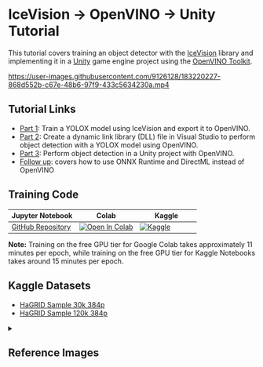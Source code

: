 # IceVision → OpenVINO → Unity Tutorial
This tutorial covers training an object detector with the [IceVision](https://airctic.com/0.12.0/) library and implementing it in a [Unity](https://unity.com/) game engine project using the [OpenVINO Toolkit](https://docs.openvino.ai/latest/index.html).



https://user-images.githubusercontent.com/9126128/183220227-868d552b-c67e-48b6-97f9-433c5634230a.mp4


## Tutorial Links
* [Part 1](https://christianjmills.com/posts/icevision-openvino-unity-tutorial/part-1/): Train a YOLOX model using IceVision and export it to OpenVINO. 
* [Part 2](https://christianjmills.com/posts/icevision-openvino-unity-tutorial/part-2/): Create a dynamic link library (DLL) file in Visual Studio to perform object detection with a YOLOX model using OpenVINO. 
* [Part 3](https://christianjmills.com/posts/icevision-openvino-unity-tutorial/part-3/):  Perform object detection in a Unity project with OpenVINO. 
* [Follow up](https://christianjmills.com/posts/onnx-directml-unity-tutorial/part-1/): covers how to use ONNX Runtime and DirectML instead of OpenVINO



## Training Code

| Jupyter Notebook                                             | Colab                                                        | &nbsp;&nbsp;&nbsp;&nbsp;&nbsp;&nbsp;&nbsp;&nbsp;Kaggle&nbsp;&nbsp;&nbsp;&nbsp;&nbsp;&nbsp;&nbsp;&nbsp; |
| ------------------------------------------------------------ | ------------------------------------------------------------ | ------------------------------------------------------------ |
| [GitHub Repository](https://github.com/cj-mills/icevision-openvino-unity-tutorial/blob/main/notebooks/Icevision-YOLOX-to-OpenVINO-Tutorial-HaGRID.ipynb) | [![Open In Colab](https://colab.research.google.com/assets/colab-badge.svg)](https://colab.research.google.com/github/cj-mills/icevision-openvino-unity-tutorial/blob/main/notebooks/Icevision-YOLOX-to-OpenVINO-Tutorial-HaGRID-Colab.ipynb) | [![Kaggle](https://kaggle.com/static/images/open-in-kaggle.svg)](https://kaggle.com/kernels/welcome?src=https://github.com/cj-mills/icevision-openvino-unity-tutorial/blob/main/notebooks/Icevision-YOLOX-to-OpenVINO-Tutorial-HaGRID-Kaggle.ipynb) |

**Note:** Training on the free GPU tier for Google Colab takes approximately 11 minutes per epoch, while training on the free GPU tier for Kaggle Notebooks takes around 15 minutes per epoch.



## Kaggle Datasets

* [HaGRID Sample 30k 384p](https://www.kaggle.com/datasets/innominate817/hagrid-sample-30k-384p)
* [HaGRID Sample 120k 384p](https://www.kaggle.com/datasets/innominate817/hagrid-sample-120k-384p)


<details><summary><h2>Reference Images</h2></summary><br/>

| Class    | Image                                              |
| --------- | ------------------------------------------------------------ |
| call    | ![call](./images/call.jpg) |
| dislike         | ![dislike](./images/dislike.jpg) |
| fist    | ![ fist](./images/fist.jpg) |
| four         | ![four](./images/four.jpg) |
| like         | ![ like](./images/like.jpg) |
| mute         | ![ mute](./images/mute.jpg) |
| ok    | ![ ok](./images/ok.jpg) |
| one         | ![ one](./images/one.jpg) |
| palm         | ![ palm](./images/palm.jpg) |
| peace         | ![peace](./images/peace.jpg) |
| peace_inverted         | ![peace_inverted](./images/peace_inverted.jpg) |
| rock         | ![rock](./images/rock.jpg) |
| stop         | ![stop](./images/stop.jpg) |
| stop_inverted         | ![stop_inverted](./images/stop_inverted.jpg) |
| three         | ![three](./images/three.jpg) |
| three2         | ![three2](./images/three2.jpg) |
| two_up         | ![ two_up](./images/two_up.jpg) |
| two_up_inverted         | ![two_up_inverted](./images/two_up_inverted.jpg) |
</details>
